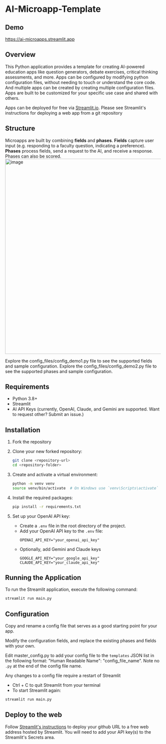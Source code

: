 # AI-Microapp-Template

## Demo

https://ai-microapps.streamlit.app

## Overview

This Python application provides a template for creating AI-powered education apps like question generators, debate exercises, critical thinking assessments, and more. Apps can be configured by modifying python configuration files, without needing to touch or understand the core code. And multiple apps can be created by creating multiple configuration files. Apps are built to be customized for your specific use case and shared with others. 

Apps can be deployed for free via [Streamlit.io](https://streamlit.io). Please see Streamlit's instructions for deploying a web app from a git repository

## Structure
Microapps are built by combining **fields** and **phases**. **Fields** capture user input (e.g. responding to a faculty question, indicating a preference). **Phases** process fields, send a request to the AI, and receive a response. Phases can also be scored. 
<img width="632" alt="image" src="https://github.com/user-attachments/assets/69ce2508-7e56-4618-868f-e6e67dd2e449">

Explore the config_files/config_demo1.py file to see the supported fields and sample configuration. 
Explore the config_files/config_demo2.py file to see the supported phases and sample configuration. 

## Requirements

- Python 3.8+
- Streamlit
- AI API Keys (currently, OpenAI, Claude, and Gemini are supported. Want to request other? Submit an issue.)

## Installation

1. Fork the repository
   
2. Clone your new forked repository:
   ```bash
   git clone <repository-url>
   cd <repository-folder>
   ```

3. Create and activate a virtual environment:
   ```bash
   python -m venv venv
   source venv/bin/activate  # On Windows use `venv\Scripts\activate`
   ```

4. Install the required packages:
   ```bash
   pip install -r requirements.txt
   ```

5. Set up your OpenAI API key:
   - Create a `.env` file in the root directory of the project.
   - Add your OpenAI API key to the `.env` file:
     ```env
     OPENAI_API_KEY="your_openai_api_key"
     ```
   - Optionally, add Gemini and Claude keys
     ```env
     GOOGLE_API_KEY="your_google_api_key"
     CLAUDE_API_KEY="your_claude_api_key"
     ```

## Running the Application

To run the Streamlit application, execute the following command:
```bash
streamlit run main.py
```

## Configuration

Copy and rename a config file that serves as a good starting point for your app. 

Modify the configuration fields, and replace the existing phases and fields with your own. 

Edit master_config.py to add your config file to the `templates` JSON list in the following format: "Human Readable Name": "config_file_name". Note no `.py` at the end of the config file name. 

Any changes to a config file require a restart of Streamlit
   - Ctrl + C to quit Streamlit from your terminal
   - To start Streamlit again:

```bash
streamlit run main.py
``` 


## Deploy to the web
Follow [Streamlit's instructions](https://docs.streamlit.io/deploy/streamlit-community-cloud/deploy-your-app) to deploy your github URL to a free web address hosted by Streamlit. You will need to add your API key(s) to the Streamlit's Secrets area. 
